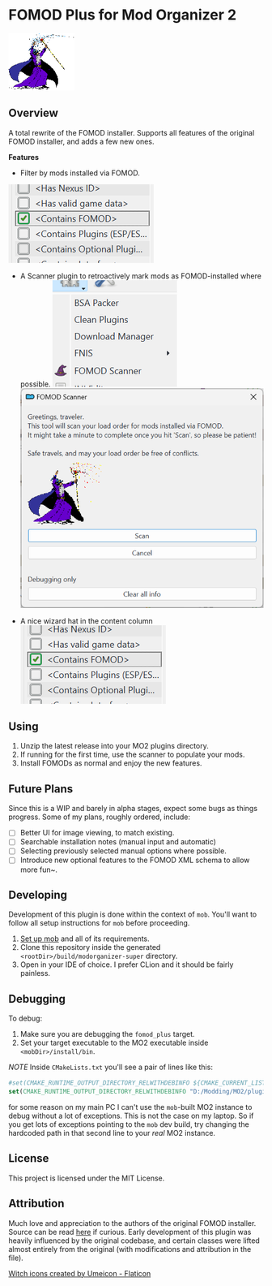 ﻿# FOMOD Plus for Mod Organizer 2
![wizard](./scanner/resources/wizard.gif)

## Overview
A total rewrite of the FOMOD installer. Supports all features of the original FOMOD installer, and adds a few new ones.

**Features**
- Filter by mods installed via FOMOD.

![filter](doc/filter.png)

- A Scanner plugin to retroactively mark mods as FOMOD-installed where possible.
  ![scanner-menu](doc/scanner-menu.png)
![scanner](doc/scanner.png)

- A nice wizard hat in the content column
![hat](doc/filter.png)

## Using
1. Unzip the latest release into your MO2 plugins directory.
2. If running for the first time, use the scanner to populate your mods.
3. Install FOMODs as normal and enjoy the new features.

## Future Plans
Since this is a WIP and barely in alpha stages, expect some bugs as things progress. 
Some of my plans, roughly ordered, include:

- [ ] Better UI for image viewing, to match existing.
- [ ] Searchable installation notes (manual input and automatic)
- [ ] Selecting previously selected manual options where possible.
- [ ] Introduce new optional features to the FOMOD XML schema to allow more fun~.

## Developing

Development of this plugin is done within the context of `mob`.
You'll want to follow all setup instructions for `mob` before proceeding.

1. [Set up mob](https://github.com/ModOrganizer2/mob) and all of its requirements.
2. Clone this repository inside the generated `<rootDir>/build/modorganizer-super` directory.
3. Open in your IDE of choice. I prefer CLion and it should be fairly painless.

## Debugging
To debug:
1. Make sure you are debugging the `fomod_plus` target.
2. Set your target executable to the MO2 executable inside `<mobDir>/install/bin`.

*NOTE* Inside `CMakeLists.txt` you'll see a pair of lines like this:
```cmake
#set(CMAKE_RUNTIME_OUTPUT_DIRECTORY_RELWITHDEBINFO ${CMAKE_CURRENT_LIST_DIR}/../../../install/bin/plugins)
set(CMAKE_RUNTIME_OUTPUT_DIRECTORY_RELWITHDEBINFO "D:/Modding/MO2/plugins")
```
for some reason on my main PC I can't use the `mob`-built MO2 instance to debug without a lot 
of exceptions. This is not the case on my laptop. So if you get lots of exceptions pointing to the 
`mob` dev build, try changing the hardcoded path in that second line to your _real_ MO2 instance.

## License
This project is licensed under the MIT License.

## Attribution
Much love and appreciation to the authors of the original FOMOD installer. Source can be read [here](https://github.com/ModOrganizer2/modorganizer-installer_fomod)
if curious. Early development of this plugin was heavily influenced by the original codebase, and certain classes were lifted
almost entirely from the original (with modifications and attribution in the file).

<a href="https://www.flaticon.com/free-icons/witch" title="witch icons">Witch icons created by Umeicon - Flaticon</a>